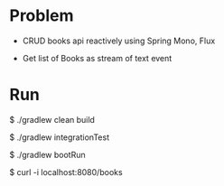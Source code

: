 # Problem
- CRUD books api reactively using Spring Mono, Flux

- Get list of Books as stream of text event 

# Run

$ ./gradlew clean build

$ ./gradlew integrationTest

$ ./gradlew bootRun

$ curl -i localhost:8080/books

